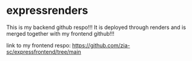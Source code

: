 # expressrenders
This is my backend github respo!!! It is deployed through renders and is merged together with my frontend github!!!

link to my frontend respo:
https://github.com/zia-sc/expressfrontend/tree/main
